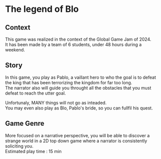 # The legend of Blo

## Context

This game was realized in the context of the Global Game Jam of 2024.  
It has been made by a team of 6 students, under 48 hours during a weekend.

## Story

In this game, you play as Pablo, a vaillant hero to who the goal is to defeat the king that has been terrorizing the kingdom for far too long.   
The narrator also will guide you throught all the obstacles that you must defeat to reach the utter goal.  

Unfortunaly, MANY things will not go as inteaded.  
You may even also play as Blo, Pablo's bride, so you can fullfil his quest.

## Game Genre

More focused on a narrative perspective, you will be able to discover a strange world in a 2D top down game where a narrator is consistently soliciting you.  
Estimated play time : 15 min
